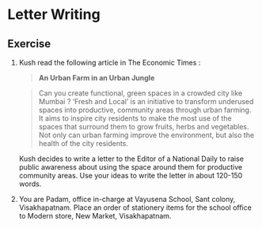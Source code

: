 # Letter Writing

## Exercise

1.  Kush read the following article in The Economic Times :

    > **An Urban Farm in an Urban Jungle**

    > Can you create functional, green spaces in a crowded city like Mumbai ? ‘Fresh and Local’ is an initiative to transform underused spaces into productive, community areas through urban farming. It aims to inspire city residents to make the most use of the spaces that surround them to grow fruits, herbs and vegetables. Not only can urban farming improve the environment, but also the health of the city residents.

    Kush decides to write a letter to the Editor of a National Daily to raise public awareness about using the space around them for productive community areas. Use your ideas to write the letter in about 120-150 words.
2. You are Padam, office in-charge at Vayusena School, Sant colony, Visakhapatnam. Place an order of stationery items for the school office to Modern store, New Market, Visakhapatnam.

